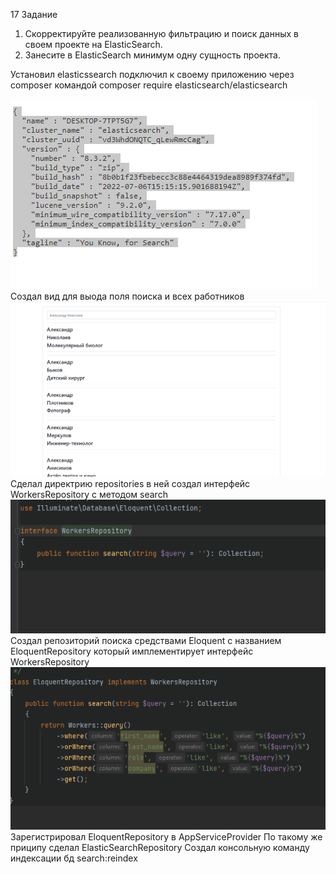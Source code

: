 17 Задание 
1. Скорректируйте реализованную фильтрацию и поиск данных в своем проекте на ElasticSearch.
2. Занесите в ElasticSearch минимум одну сущность проекта.

Установил elasticssearch подключил к своему приложению через composer командой
composer require elasticsearch/elasticsearch

![Image alt](Screenshot_1.png)
Создал вид для выода поля поиска и всех работников
![Image alt](Screenshot.png)
Сделал директрию repositories в ней создал интерфейс WorkersRepository с методом search
![Image alt](Screenshot_3.png)
Создал репозиторий поиска средствами Eloquent с названием EloquentRepository
который имплементирует интерфейс WorkersRepository
![Image alt](Screenshot_5.png)
Зарегистрировал EloquentRepository в AppServiceProvider
По такому же приципу сделал ElasticSearchRepository
Создал консольную команду индексации бд
search:reindex



